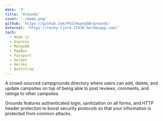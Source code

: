 ```yaml
---
date: '3'
title: 'Grounds'
cover: './demo.png'
github: 'https://github.com/PhilHuangSW/grounds'
external: 'https://rocky-fjord-17470.herokuapp.com/'
tech:
  - Node.js
  - Express
  - MongoDB
  - MapBox
  - Passport
  - Helmet
  - Heroku
  - Bootstrap
---
```


A crowd-sourced campgrounds directory where users can add, delete, and update campsites on top of being able to post reviews, comments, and ratings to other campsites.

Grounds features authenticated login, sanitization on all forms, and HTTP header protection to boost security protocols so that your information is protected from common attacks.
